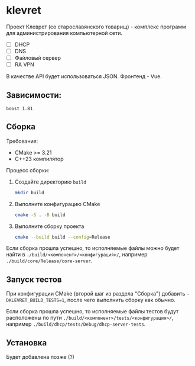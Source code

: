 # klevret

Проект Клеврет (со старославянского товарищ) - комплекс программ для администрирования компьютерной сети.

- [ ] DHCP
- [ ] DNS
- [ ] Файловый сервер
- [ ] RA VPN

В качестве API будет использоваться JSON. Фронтенд - Vue.

## Зависимости:
    boost 1.81

## Сборка

Требования:

* CMake >= 3.21
* C++23 компилятор

Процесс сборки:

1. Создайте директорию `build`

    ```sh
    mkdir build
    ```

2. Выполните конфигурацию CMake

    ```sh
    cmake -S . -B build
    ```

3. Выполните сборку проекта

    ```sh
    cmake --build build --config=Release
    ```

Если сборка прошла успешно, то исполняемые файлы можно будет найти в `./build/<компонент>/<конфигурация>/`, например `./build/core/Release/core-server`.

## Запуск тестов

При конфигурации CMake (второй шаг из раздела "Сборка") добавить `-DKLEVRET_BUILD_TESTS=1`, после чего выполнить сборку как обычно.

Если сборка прошла успешно, то исполняемые файлы тестов будут расположены по пути `./build/<компонент>/tests/<конфигурация>/`, например `./build/dhcp/tests/Debug/dhcp-server-tests`.

## Установка

Будет добавлена позже (?)